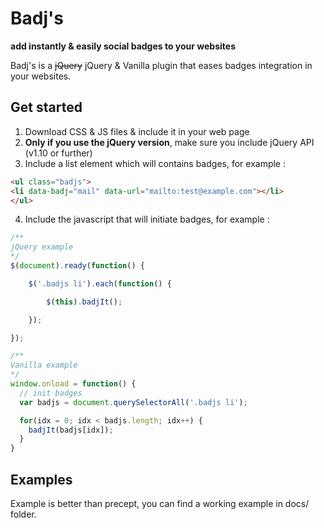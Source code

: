 # Badj's

**add instantly & easily social badges to your websites**

Badj's is a ~~jQuery~~ jQuery & Vanilla plugin that eases badges integration in your websites.

## Get started

1. Download CSS & JS files & include it in your web page
2. **Only if you use the jQuery version**, make sure you include jQuery API (v1.10 or further) 
3. Include a list element which will contains badges, for example :

```html
<ul class="badjs">
<li data-badj="mail" data-url="mailto:test@example.com"></li>
</ul>
```

4. Include the javascript that will initiate badges, for example :

```javascript
/**
jQuery example
*/
$(document).ready(function() {

    $('.badjs li').each(function() {

        $(this).badjIt();

    });

});

/**
Vanilla example
*/
window.onload = function() {
  // init badges
  var badjs = document.querySelectorAll('.badjs li');

  for(idx = 0; idx < badjs.length; idx++) {
    badjIt(badjs[idx]);
  }
}
```

## Examples

Example is better than precept, you can find a working example in docs/ folder.
